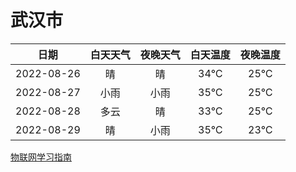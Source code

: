 # 武汉市
|日期|白天天气|夜晚天气|白天温度|夜晚温度|
|:--:|:--:|:--:|:--:|:--:|
|2022-08-26|晴|晴|34℃|25℃|
|2022-08-27|小雨|小雨|35℃|25℃|
|2022-08-28|多云|晴|33℃|25℃|
|2022-08-29|晴|小雨|35℃|23℃|
 
[物联网学习指南](http://doc.lziqi.top/IoT)
